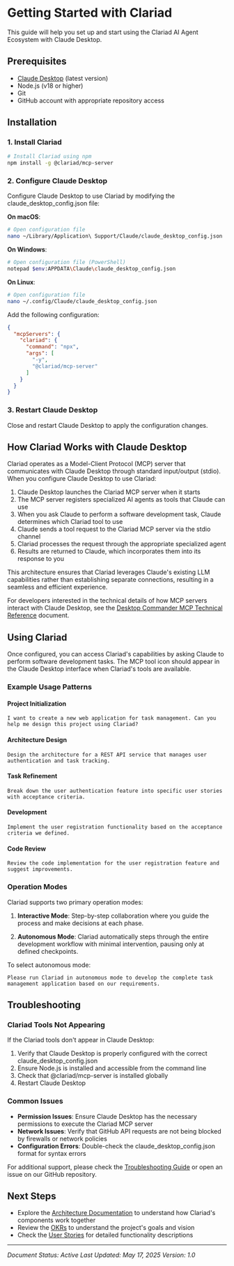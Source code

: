 # Getting Started with Clariad

This guide will help you set up and start using the Clariad AI Agent Ecosystem with Claude Desktop.

## Prerequisites

- [Claude Desktop](https://claude.ai/download) (latest version)
- Node.js (v18 or higher)
- Git
- GitHub account with appropriate repository access

## Installation

### 1. Install Clariad

```bash
# Install Clariad using npm
npm install -g @clariad/mcp-server
```

### 2. Configure Claude Desktop

Configure Claude Desktop to use Clariad by modifying the claude_desktop_config.json file:

**On macOS**:
```bash
# Open configuration file
nano ~/Library/Application\ Support/Claude/claude_desktop_config.json
```

**On Windows**:
```bash
# Open configuration file (PowerShell)
notepad $env:APPDATA\Claude\claude_desktop_config.json
```

**On Linux**:
```bash
# Open configuration file
nano ~/.config/Claude/claude_desktop_config.json
```

Add the following configuration:

```json
{
  "mcpServers": {
    "clariad": {
      "command": "npx",
      "args": [
        "-y",
        "@clariad/mcp-server"
      ]
    }
  }
}
```

### 3. Restart Claude Desktop

Close and restart Claude Desktop to apply the configuration changes.

## How Clariad Works with Claude Desktop

Clariad operates as a Model-Client Protocol (MCP) server that communicates with Claude Desktop through standard input/output (stdio). When you configure Claude Desktop to use Clariad:

1. Claude Desktop launches the Clariad MCP server when it starts
2. The MCP server registers specialized AI agents as tools that Claude can use
3. When you ask Claude to perform a software development task, Claude determines which Clariad tool to use
4. Claude sends a tool request to the Clariad MCP server via the stdio channel
5. Clariad processes the request through the appropriate specialized agent
6. Results are returned to Claude, which incorporates them into its response to you

This architecture ensures that Clariad leverages Claude's existing LLM capabilities rather than establishing separate connections, resulting in a seamless and efficient experience.

For developers interested in the technical details of how MCP servers interact with Claude Desktop, see the [Desktop Commander MCP Technical Reference](./references/Desktop_Commander_MCP_Technical_Reference.md) document.

## Using Clariad

Once configured, you can access Clariad's capabilities by asking Claude to perform software development tasks. The MCP tool icon should appear in the Claude Desktop interface when Clariad's tools are available.

### Example Usage Patterns

#### Project Initialization

```
I want to create a new web application for task management. Can you help me design this project using Clariad?
```

#### Architecture Design

```
Design the architecture for a REST API service that manages user authentication and task tracking.
```

#### Task Refinement

```
Break down the user authentication feature into specific user stories with acceptance criteria.
```

#### Development

```
Implement the user registration functionality based on the acceptance criteria we defined.
```

#### Code Review

```
Review the code implementation for the user registration feature and suggest improvements.
```

### Operation Modes

Clariad supports two primary operation modes:

1. **Interactive Mode**: Step-by-step collaboration where you guide the process and make decisions at each phase.

2. **Autonomous Mode**: Clariad automatically steps through the entire development workflow with minimal intervention, pausing only at defined checkpoints.

To select autonomous mode:
```
Please run Clariad in autonomous mode to develop the complete task management application based on our requirements.
```

## Troubleshooting

### Clariad Tools Not Appearing

If the Clariad tools don't appear in Claude Desktop:

1. Verify that Claude Desktop is properly configured with the correct claude_desktop_config.json
2. Ensure Node.js is installed and accessible from the command line
3. Check that @clariad/mcp-server is installed globally
4. Restart Claude Desktop

### Common Issues

- **Permission Issues**: Ensure Claude Desktop has the necessary permissions to execute the Clariad MCP server
- **Network Issues**: Verify that GitHub API requests are not being blocked by firewalls or network policies
- **Configuration Errors**: Double-check the claude_desktop_config.json format for syntax errors

For additional support, please check the [Troubleshooting Guide](./Troubleshooting.md) or open an issue on our GitHub repository.

## Next Steps

- Explore the [Architecture Documentation](./Architecture.md) to understand how Clariad's components work together
- Review the [OKRs](./OKRs.md) to understand the project's goals and vision
- Check the [User Stories](./user_stories/README.md) for detailed functionality descriptions

---

*Document Status: Active*
*Last Updated: May 17, 2025*
*Version: 1.0*
